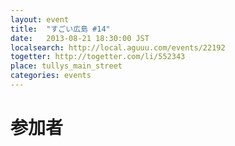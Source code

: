 ```yaml
---
layout: event
title:  "すごい広島 #14"
date:   2013-08-21 18:30:00 JST
localsearch: http://local.aguuu.com/events/22192
togetter: http://togetter.com/li/552343
place: tullys_main_street
categories: events
---
```


# 参加者
